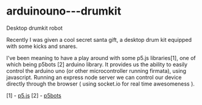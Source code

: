 # arduinouno---drumkit
Desktop drumkit robot

Recently I was given a cool secret santa gift, a desktop drum kit equipped with some kicks and snares.

I've been meaning to have a play around with some p5.js libraries[1], one of which being p5bots [2] arduino library. It provides us the ability to easily control the arduino uno (or other microcontroller running firmata), using javascript. Running an express node server we can control our device directly through the browser ( using socket.io for real time awesomeness ).

[1] - [p5.js](https://p5js.org/libraries/)
[2] - [p5bots](https://github.com/sarahgp/p5bots)
